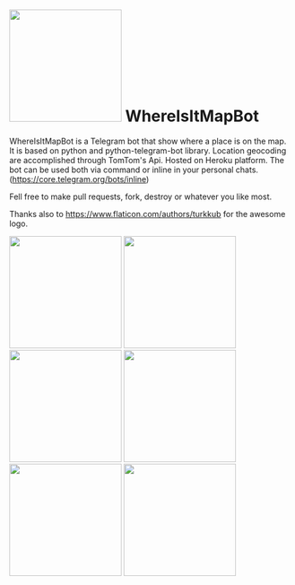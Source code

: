 # <img src="https://raw.githubusercontent.com/rizlas/whereisit/master/worldwide.png" width="200" height="200" /> WhereIsItMapBot

WhereIsItMapBot is a Telegram bot that show where a place is on the map. It is based on python and python-telegram-bot library.
Location geocoding are accomplished through TomTom's Api.
Hosted on Heroku platform.
The bot can be used both via command or inline in your personal chats. (https://core.telegram.org/bots/inline)

Fell free to make pull requests, fork, destroy or whatever you like most.

Thanks also to https://www.flaticon.com/authors/turkkub for the awesome logo.

<img src="https://www.telegram.org/img/t_logo.png" width="200" height="200" />
<img src="https://core.telegram.org/file/811140763/1/PihKNbjT8UE/03b57814e13713da37" width="200" height="200" />
<img src="https://core.telegram.org/file/811140530/1/h-eMmPp2vp4/cd4a109f75e6561305" width="200" height="200" />
<img src="https://4.bp.blogspot.com/--PSGvwCs1BM/ViDBWtwJACI/AAAAAAAAATU/hCQLaBstCCA/s1600/Tomtom_logo.jpg" width="200" height="200" />
<img src="https://raw.githubusercontent.com/python-telegram-bot/logos/master/logo/png/ptb-logo_240.png" width="200" height="200" />
<img src="https://www.brandeps.com/logo-download/H/Heroku-01.png" width="200" height="200" />